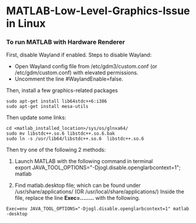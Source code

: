# MATLAB-Low-Level-Graphics-Issue in Linux

### To run MATLAB with Hardware Renderer

First, disable Wayland if enabled.
Steps to disable Wayland:
* Open Wayland config file from /etc/gdm3/custom.conf (or /etc/gdm/custom.conf) with elevated permissions.
* Uncomment the line #WaylandEnable=false.


Then, install a few graphics-related packages

```
sudo apt-get install lib64stdc++6:i386
sudo apt-get install mesa-utils
```
Then update some links:

```
cd <matlab_installed_location>/sys/os/glnxa64/
sudo mv libstdc++.so.6 libstdc++.so.6.bak
sudo ln -s /usr/lib64/libstdc++.so.6  libstdc++.so.6
```

Then try one of the following 2 methods:
1)  Launch MATLAB with the following command in terminal	
export JAVA_TOOL_OPTIONS="-Djogl.disable.openglarbcontext=1"; matlab

2)	Find matlab.desktop file; which can be found under /usr/share/applications/ (OR  /usr/local/share/applications/)
Inside the file, replace the line **Exec=........** with the following.

```
Exec=env JAVA_TOOL_OPTIONS="-Djogl.disable.openglarbcontext=1" matlab -desktop 
```
